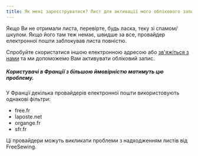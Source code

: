 ```yaml
---
title: Як мені зареєструватися? Лист для активації мого облікового запису не прийшов!
---
```


Якщо Ви не отримали листа, перевірте, будь ласка, теку зі спамом/шкулом. Якщо його там теж немає, швидше за все, провайдер електронної пошти заблокував листа повністю.

Спробуйте скористатися іншою електронною адресою або [зв'яжіться з нами](https://discord.freesewing.org/) та ми допоможемо Вам активувати обліковий запис.

<Note>

##### Користувачі в Франції з більшою ймовірністю матимуть цю проблему.

У Франції декілька провайдерів електронної пошти використовують однакові фільтри:

- free.fr
- laposte.net
- organge.fr
- sfr.fr

Ці провайдери можуть викликати проблеми з надходженням листів від FreeSewing.

</Note>

